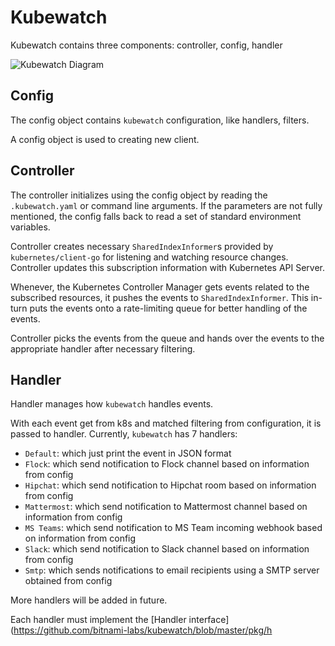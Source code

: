 # Kubewatch

Kubewatch contains three components: controller, config, handler

![Kubewatch Diagram](kubewatch.png?raw=true "Kubewatch Overview")

## Config

The config object contains `kubewatch` configuration, like handlers, filters.

A config object is used to creating new client.

## Controller

The controller initializes using the config object by reading the `.kubewatch.yaml` or command line arguments.
If the parameters are not fully mentioned, the config falls back to read a set of standard environment variables.

Controller creates necessary `SharedIndexInformer`s provided by `kubernetes/client-go` for listening and watching
resource changes. Controller updates this subscription information with Kubernetes API Server.

Whenever, the Kubernetes Controller Manager gets events related to the subscribed resources, it pushes the events to
`SharedIndexInformer`. This in-turn puts the events onto a rate-limiting queue for better handling of the events.

Controller picks the events from the queue and hands over the events to the appropriate handler after
necessary filtering.

## Handler

Handler manages how `kubewatch` handles events.

With each event get from k8s and matched filtering from configuration, it is passed to handler. Currently, `kubewatch` has 7 handlers:

 - `Default`: which just print the event in JSON format
 - `Flock`: which send notification to Flock channel based on information from config
 - `Hipchat`: which send notification to Hipchat room based on information from config
 - `Mattermost`: which send notification to Mattermost channel based on information from config
 - `MS Teams`: which send notification to MS Team incoming webhook based on information from config
 - `Slack`: which send notification to Slack channel based on information from config
 - `Smtp`: which sends notifications to email recipients using a SMTP server obtained from config

More handlers will be added in future.

Each handler must implement the [Handler interface](https://github.com/bitnami-labs/kubewatch/blob/master/pkg/h